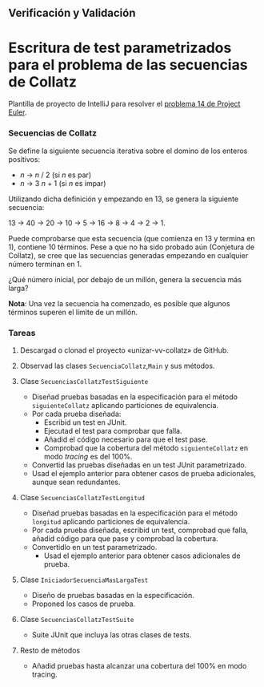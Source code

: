 ## Verificación y Validación
# Escritura de test parametrizados para el problema de las secuencias de Collatz

Plantilla de proyecto de IntelliJ para resolver el 
[problema 14 de Project Euler](https://projecteuler.net/problem=14). 


### Secuencias de Collatz

Se define la siguiente secuencia iterativa sobre el domino de los enteros positivos:

 - _n_ → _n_ / 2   (si _n_ es par)
 - _n_ → 3 _n_ + 1 (si _n_ es impar)
    
Utilizando dicha definición y empezando en 13, se genera la siguiente secuencia:

13 → 40 → 20 → 10 → 5 → 16 → 8 → 4 → 2 → 1.

Puede comprobarse que esta secuencia (que comienza en 13 y termina en 1), contiene
 10 términos. Pese a que no ha sido probado aún (Conjetura de Collatz), se cree
 que las secuencias generadas empezando en cualquier número terminan en 1.

¿Qué número inicial, por debajo de un millón, genera la secuencia más larga?

**Nota**: Una vez la secuencia ha comenzado, es posible que algunos términos
superen el límite de un millón.

### Tareas

 1. Descargad o clonad el proyecto «unizar-vv-collatz» de GitHub.
 2. Observad las clases `SecuenciaCollatz`,`Main` y sus métodos.
 3. Clase `SecuenciasCollatzTestSiguiente`
    - Diseñad pruebas basadas en la especificación para el método 
      `siguienteCollatz` aplicando particiones de equivalencia.
    - Por cada prueba diseñada:
        - Escribid un test en JUnit.
        - Ejecutad el test para comprobar que falla.
        - Añadid el código necesario para que el test pase.
        - Comprobad que la cobertura del método `siguienteCollatz` en modo 
          _tracing_ es del 100%.
    - Convertid las pruebas diseñadas en un test JUnit parametrizado.
    - Usad el ejemplo anterior para obtener casos de prueba adicionales, aunque
      sean redundantes.  
 
 4. Clase `SecuenciasCollatzTestLongitud`
    - Diseñad pruebas basadas en la especificación para el método 
      `longitud` aplicando particiones de equivalencia.
    - Por cada prueba diseñada, escribid un test, comprobad que falla, añadid 
      código para que pase y comprobad la cobertura.
    - Convertidlo en un test parametrizado.
        - Usad el ejemplo anterior para obtener casos adicionales de prueba.
 
 5. Clase `IniciadorSecuenciaMasLargaTest`
    - Diseño de pruebas basadas en la especificación.
    - Proponed los casos de prueba.
 
 7. Clase `SecuenciasCollatzTestSuite`
    - Suite JUnit que incluya las otras clases de tests.           
 
 6. Resto de métodos
    - Añadid pruebas hasta alcanzar una cobertura del 100% en modo tracing.